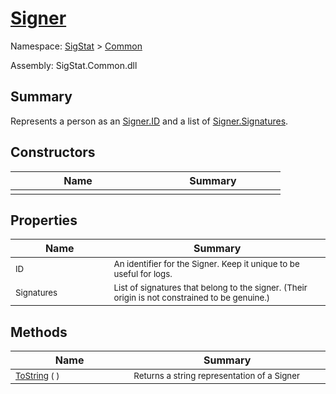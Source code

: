 # [Signer](./Signer.md)

Namespace: [SigStat]() > [Common](./README.md)

Assembly: SigStat.Common.dll

## Summary
Represents a person as an [Signer.ID](https://github.com/hargitomi97/sigstat/blob/master/docs/md/SigStat/Common/Signer.md) and a list of [Signer.Signatures](https://github.com/hargitomi97/sigstat/blob/master/docs/md/SigStat/Common/Signer.md).

## Constructors

| Name | Summary | 
| --- | --- | 
| <sub></sub><img width=200/>  | <sub></sub><img width=200/>  | <br>


## Properties

| Name | Summary | 
| --- | --- | 
| <sub>ID</sub><img width=200/>  | <sub>An identifier for the Signer. Keep it unique to be useful for logs.</sub><img width=200/>  | <br>
| <sub>Signatures</sub><img width=200/>  | <sub>List of signatures that belong to the signer.  (Their origin is not constrained to be genuine.)</sub><img width=200/>  | <br>


## Methods

| Name | Summary | 
| --- | --- | 
| <sub>[ToString](./Methods/Signer-100663452.md) (  )</sub><img width=200/>  | <sub>Returns a string representation of a Signer</sub><img width=200/>  | <br>


